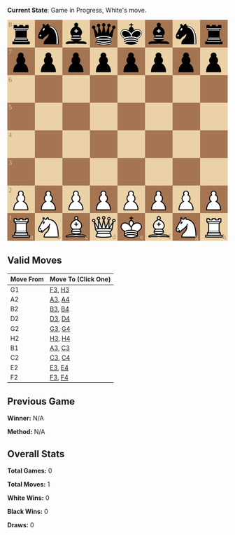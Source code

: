 **Current State**: Game in Progress, White's move.

![board](https://raw.githubusercontent.com/ffalor/ffalor/main/state/board.svg?)
## Valid Moves
| Move From | Move To (Click One) |
| --- | --- |
| G1 | [F3](https://github.com/ffalor/ffalor/issues/new?title=move%7Cg1f3&body=Just+press+%27Submit+Issue%27+to+make+this+move.+Please+do+not+edit+the+title.), [H3](https://github.com/ffalor/ffalor/issues/new?title=move%7Cg1h3&body=Just+press+%27Submit+Issue%27+to+make+this+move.+Please+do+not+edit+the+title.) |
| A2 | [A3](https://github.com/ffalor/ffalor/issues/new?title=move%7Ca2a3&body=Just+press+%27Submit+Issue%27+to+make+this+move.+Please+do+not+edit+the+title.), [A4](https://github.com/ffalor/ffalor/issues/new?title=move%7Ca2a4&body=Just+press+%27Submit+Issue%27+to+make+this+move.+Please+do+not+edit+the+title.) |
| B2 | [B3](https://github.com/ffalor/ffalor/issues/new?title=move%7Cb2b3&body=Just+press+%27Submit+Issue%27+to+make+this+move.+Please+do+not+edit+the+title.), [B4](https://github.com/ffalor/ffalor/issues/new?title=move%7Cb2b4&body=Just+press+%27Submit+Issue%27+to+make+this+move.+Please+do+not+edit+the+title.) |
| D2 | [D3](https://github.com/ffalor/ffalor/issues/new?title=move%7Cd2d3&body=Just+press+%27Submit+Issue%27+to+make+this+move.+Please+do+not+edit+the+title.), [D4](https://github.com/ffalor/ffalor/issues/new?title=move%7Cd2d4&body=Just+press+%27Submit+Issue%27+to+make+this+move.+Please+do+not+edit+the+title.) |
| G2 | [G3](https://github.com/ffalor/ffalor/issues/new?title=move%7Cg2g3&body=Just+press+%27Submit+Issue%27+to+make+this+move.+Please+do+not+edit+the+title.), [G4](https://github.com/ffalor/ffalor/issues/new?title=move%7Cg2g4&body=Just+press+%27Submit+Issue%27+to+make+this+move.+Please+do+not+edit+the+title.) |
| H2 | [H3](https://github.com/ffalor/ffalor/issues/new?title=move%7Ch2h3&body=Just+press+%27Submit+Issue%27+to+make+this+move.+Please+do+not+edit+the+title.), [H4](https://github.com/ffalor/ffalor/issues/new?title=move%7Ch2h4&body=Just+press+%27Submit+Issue%27+to+make+this+move.+Please+do+not+edit+the+title.) |
| B1 | [A3](https://github.com/ffalor/ffalor/issues/new?title=move%7Cb1a3&body=Just+press+%27Submit+Issue%27+to+make+this+move.+Please+do+not+edit+the+title.), [C3](https://github.com/ffalor/ffalor/issues/new?title=move%7Cb1c3&body=Just+press+%27Submit+Issue%27+to+make+this+move.+Please+do+not+edit+the+title.) |
| C2 | [C3](https://github.com/ffalor/ffalor/issues/new?title=move%7Cc2c3&body=Just+press+%27Submit+Issue%27+to+make+this+move.+Please+do+not+edit+the+title.), [C4](https://github.com/ffalor/ffalor/issues/new?title=move%7Cc2c4&body=Just+press+%27Submit+Issue%27+to+make+this+move.+Please+do+not+edit+the+title.) |
| E2 | [E3](https://github.com/ffalor/ffalor/issues/new?title=move%7Ce2e3&body=Just+press+%27Submit+Issue%27+to+make+this+move.+Please+do+not+edit+the+title.), [E4](https://github.com/ffalor/ffalor/issues/new?title=move%7Ce2e4&body=Just+press+%27Submit+Issue%27+to+make+this+move.+Please+do+not+edit+the+title.) |
| F2 | [F3](https://github.com/ffalor/ffalor/issues/new?title=move%7Cf2f3&body=Just+press+%27Submit+Issue%27+to+make+this+move.+Please+do+not+edit+the+title.), [F4](https://github.com/ffalor/ffalor/issues/new?title=move%7Cf2f4&body=Just+press+%27Submit+Issue%27+to+make+this+move.+Please+do+not+edit+the+title.) |

## Previous Game
**Winner:** N/A

**Method:** N/A

## Overall Stats
**Total Games:** 0

**Total Moves:** 1 

**White Wins:** 0

**Black Wins:** 0

**Draws:** 0

